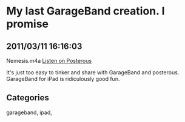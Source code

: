 # My last GarageBand creation. I promise
## 2011/03/11 16:16:03 

<div class='p_embed p_audio_embed'>
<a href="http://walterh.posterous.com/my-last-garageband-creation-i-promise"><img alt="" src="http://posterous.com/images/filetypes/unknown.png" /></a>
<div class='p_embed_description'>
<span class='p_id3'>Nemesis.m4a</span>
<a href="http://walterh.posterous.com/my-last-garageband-creation-i-promise">Listen on Posterous</a>
</div>
</div>
<p>It's just too easy to tinker and share with GarageBand and posterous. GarageBand for iPad is ridiculously good fun.</p>

## Categories
garageband, ipad, 